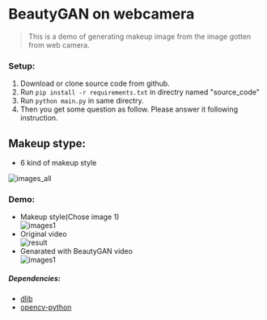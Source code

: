 BeautyGAN on webcamera
===

> This is a demo of generating makeup image from the image gotten from web camera.

### Setup:
1. Download or clone source code from github.
2. Run `pip install -r requirements.txt` in directry named "source_code"  
3. Run `python main.py` in same directry.  
4. Then you get some question as follow. Please answer it following instruction.

## Makeup stype:
 - 6 kind of makeup style  
 
![images_all](https://user-images.githubusercontent.com/20176579/59491600-ab90d380-8eb9-11e9-9b2d-f54534598fd2.png)

### Demo:
 - Makeup style(Chose image 1)  
 ![images1](https://user-images.githubusercontent.com/20176579/59495678-6ae98800-8ec2-11e9-842f-5200b9f93199.jpg)
 - Original video  
 ![result](https://user-images.githubusercontent.com/20176579/59500411-f287c480-8ecb-11e9-987f-41501a252aac.gif)
 - Genarated with BeautyGAN video  
 ![images1](https://user-images.githubusercontent.com/20176579/59500864-dc2e3880-8ecc-11e9-9d33-670472d5a8b7.gif)

 
##### Dependencies:
- [dlib](http://dlib.net/)
- [opencv-python](http://docs.opencv.org/3.0-beta/doc/py_tutorials/py_tutorials.html)
